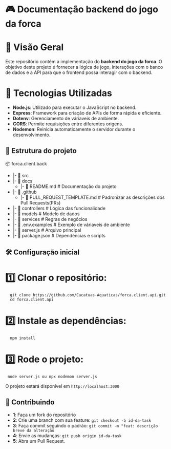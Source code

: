 # 🎮 Documentação backend do jogo da forca

# 🚀 Visão Geral

Este repositório contém a implementação do **backend do jogo da forca**. O objetivo deste projeto é fornecer a lógica de jogo, interações com o banco de dados e a API para que o frontend possa interagir com o backend.

# 🔌 Tecnologias Utilizadas

- **Node.js**: Utilizado para executar o JavaScript no backend.
- **Express**: Framework para criação de APIs de forma rápida e eficiente.
- **Dotenv**:  Gerenciamento de váriaveis de ambiente.
- **CORS**: Permite requisições entre diferentes origens.
- **Nodemon**: Reinicia automaticamente o servidor durante o desenvolvimento.

## 📂 Estrutura do projeto

   📦 forca.client.back
  - |- 📂 src
  - |- 📂 docs
      - |- 📜 README.md # Documentação do projeto
  - |- 📂 .github
      - |- 📜 PULL_REQUEST_TEMPLATE.md # Padronizar as descrições dos Pull Requests(PRs)
  - |- 📂 controllers # Lógica das funcionalidade
  - |- 📂 models # Modelo de dados
  - |- 📂 services # Regras de negócios
  - |- 📜 .env.examples # Exemplo de váriaveis de ambiente
  - |- 📜 server.js # Arquivo principal
  - |- 📜 package.json # Dependências e scripts


## 🛠️ Configuração inicial

# 1️⃣ Clonar o repositório:

      git clone https://github.com/Cacatuas-Aquaticas/forca.client.api.git
      cd forca.client.api

# 2️⃣ Instale as dependências:

      npm install

# 3️⃣ Rode o projeto:

     node server.js ou npx nodemon server.js

O projeto estará disponível em `http://localhost:3000` 

## 📄 Contribuindo

- **1**: Faça um fork do repositório
- **2**: Crie uma branch com sua feature: `git checkout -b id-da-task`
- **3**: Faça commit seguindo o padrão: `git commit -m "feat: descrição breve da alteração`
- **4**: Envie as mudanças: `git push origin id-da-task`
- **5**: Abra um Pull Request.








